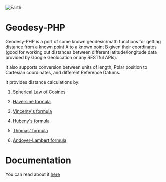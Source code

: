 
![Earth](https://www.mkompf.com/gps/images/sphere2.png)


Geodesy-PHP
=============

Geodesy-PHP is a port of some known geodesic/math functions for getting distance from a known point A to a known point B given their coordinates (good for working out distances between different latitude/longitude data provided by Google Geolocation or any RESTful APIs).

It also supports conversion between units of length, Polar position to Cartesian coordinates, and different Reference Datums.

It provides distance calculations by:

1. [Spherical Law of Cosines](https://en.wikipedia.org/wiki/Spherical_law_of_cosines) 

2. [Haversine formula](https://en.wikipedia.org/wiki/Haversine_formula)

3. [Vincenty's formula](https://en.wikipedia.org/wiki/Vincenty%27s_formulae)

4. [Hubeny's formula](https://www.geo.tuwien.ac.at/fileadmin/editors/VGI/VGI_195403_Hubeny.pdf)

5. [Thomas' formula](http://www.dtic.mil/dtic/tr/fulltext/u2/703541.pdf)

6. [Andoyer-Lambert formula](https://navlib.net/wp-content/uploads/2013/10/admiralty-manual-of-navigation-vol-1-1964-english501c.pdf)


Documentation
=============

You can read about it [here](https://myth-of-sissyphus.blogspot.com/2018/04/geodesyphp-great-earth-distance-library.html)